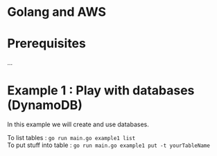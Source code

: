 # Golang and AWS

# Prerequisites

...

# Example 1 : Play with databases (DynamoDB)

In this example we will create and use databases.

To list tables : `go run main.go example1 list`  
To put stuff into table : `go run main.go example1 put -t yourTableName`